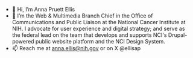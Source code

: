 - 👋 Hi, I’m Anna Pruett Ellis
- 👀 I’m the Web & Multimedia Branch Chief in the Office of Communications and Public Liaison at the National Cancer Institute at NIH. I advocate for user experience and digital strategy; and serve as the federal lead on the team that develops and supports NCI's Drupal-powered public website platform and the NCI Design System.
- 📫 Reach me at anna.ellis@nih.gov or on X @ellisap
